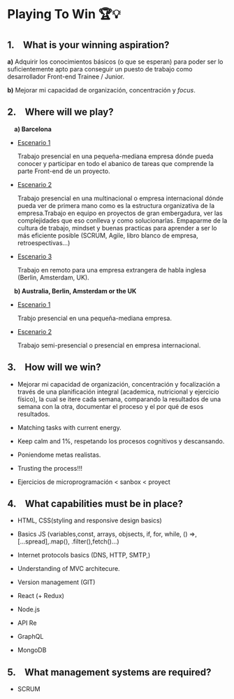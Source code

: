 # Playing To Win :trophy::bulb:

## 1.    What is your winning aspiration?

**a)** Adquirir los conocimientos básicos (o que se esperan) para poder ser lo suficientemente apto para conseguir un puesto de trabajo como desarrollador Front-end Trainee / Junior.

**b)** Mejorar mi capacidad de organización, concentración y *focus*.

## 2.    Where will we play?

    **a) Barcelona** 

- <u>Escenario 1</u>
  
  Trabajo presencial en una pequeña-mediana empresa dónde pueda conocer y participar en todo el abanico de tareas que comprende la parte Front-end de un proyecto.

- <u>Escenario 2</u>
  
  Trabajo presencial en una multinacional o empresa internacional dónde pueda ver de primera mano como es la estructura organizativa de la empresa.Trabajo en equipo en proyectos de gran embergadura, ver las complejidades que eso conlleva y como solucionarlas. Empaparme de la cultura de trabajo, mindset y buenas practicas para aprender a ser lo más eficiente posible (SCRUM, Agile, libro blanco de empresa, retroespectivas...)

- <u>Escenario 3</u>
  
  Trabajo en remoto para una empresa extrangera de habla inglesa  (Berlin, Amsterdam, UK).

    **b) Australia, Berlin, Amsterdam or the UK**

- <u>Escenario 1</u>
  
  Trabjo presencial en una pequeña-mediana empresa.

- <u>Escenario 2</u>
  
  Trabajo semi-presencial o presencial en empresa internacional.

## 3.    How will we win?

- Mejorar mi capacidad de organización, concentración y focalización a través de una planificación integral (academica, nutricional y ejercicio físico), la cual se itere cada semana, comparando la resultados de una semana con la otra, documentar el proceso y el por qué de esos resultados.

- Matching tasks with current energy.

- Keep calm and 1%, respetando los procesos cognitivos y descansando.

- Poniendome metas realistas.

- Trusting the process!!!

- Ejercicios de microprogramación <  sanbox < proyect

## 4.    What capabilities must be in place?

- HTML, CSS(styling and responsive design basics)

- Basics JS  (variables,const, arrays, objsects, if, for, while, () =>, [...spread],.map(), .filter(),fetch()...)

- Internet protocols basics (DNS, HTTP, SMTP,)

- Understanding of MVC architecure.

- Version management (GIT)

- React (+ Redux)

- Node.js

- API Re

- GraphQL

- MongoDB

## 5.    What management systems are required?

+ SCRUM
